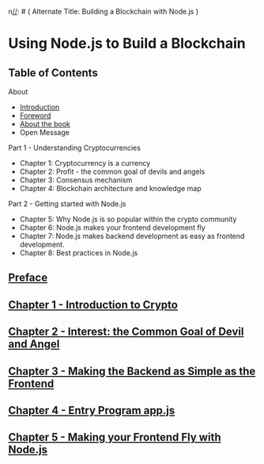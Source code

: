n[//]: # ( Alternate Title: Building a Blockchain with Node.js )
# Using Node.js to Build a Blockchain


[//]: # ( These chapters and parts make sense to me )
## Table of Contents

About
  - [Introduction](./about/introduction.md)
  - [Foreword](./about/foreword.md)
  - [About the book](./about/about-the-book.md)
  - Open Message
  
Part 1 - Understanding Cryptocurrencies
  - Chapter 1: Cryptocurrency is a currency
  - Chapter 2: Profit - the common goal of devils and angels
  - Chapter 3: Consensus mechanism 
  - Chapter 4: Blockchain architecture and knowledge map
  
Part 2 - Getting started with Node.js
  - Chapter 5: Why Node.js is so popular within the crypto community
  - Chapter 6: Node.js makes your frontend development fly
  - Chapter 7: Node.js makes backend development as easy as frontend development.
  - Chapter 8: Best practices in Node.js

[//]: # ( The preface of the book should be separate from the chapters )
## [Preface](preface/README.md)

[//]: # ( The preface of the book should be separate from the chapters )  
## [Chapter 1 - Introduction to Crypto](https://github.com/blockchain-ebook/nodejs-blockchain/tree/master/chapter1)

## [Chapter 2 - Interest: the Common Goal of Devil and Angel](https://github.com/blockchain-ebook/nodejs-blockchain/tree/master/chapter2)

## [Chapter 3 - Making the Backend as Simple as the Frontend](https://github.com/blockchain-ebook/nodejs-blockchain/tree/master/chapter3)

## [Chapter 4 - Entry Program app.js](https://github.com/blockchain-ebook/nodejs-blockchain/tree/master/chapter4)

## [Chapter 5 - Making your Frontend Fly with Node.js](https://github.com/blockchain-ebook/nodejs-blockchain/tree/master/chapter5)



